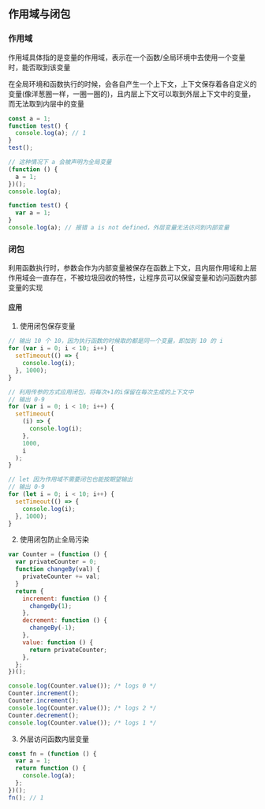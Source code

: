 ## 作用域与闭包

### 作用域

作用域具体指的是变量的作用域，表示在一个函数/全局环境中去使用一个变量时，能否取到该变量

在全局环境和函数执行的时候，会各自产生一个上下文，上下文保存着各自定义的变量(像洋葱圈一样，一圈一圈的)，且内层上下文可以取到外层上下文中的变量，而无法取到内层中的变量

```js
const a = 1;
function test() {
  console.log(a); // 1
}
test();
```

```js
// 这种情况下 a 会被声明为全局变量
(function () {
  a = 1;
})();
console.log(a);
```

```js
function test() {
  var a = 1;
}
console.log(a); // 报错 a is not defined，外层变量无法访问到内部变量
```

### 闭包

利用函数执行时，参数会作为内部变量被保存在函数上下文，且内层作用域和上层作用域会一直存在，不被垃圾回收的特性，让程序员可以保留变量和访问函数内部变量的实现

#### 应用

1. 使用闭包保存变量

```js
// 输出 10 个 10，因为执行函数的时候取的都是同一个变量，即加到 10 的 i
for (var i = 0; i < 10; i++) {
  setTimeout(() => {
    console.log(i);
  }, 1000);
}

// 利用传参的方式应用闭包，将每次+1的i保留在每次生成的上下文中
// 输出 0-9
for (var i = 0; i < 10; i++) {
  setTimeout(
    (i) => {
      console.log(i);
    },
    1000,
    i
  );
}

// let 因为作用域不需要闭包也能按期望输出
// 输出 0-9
for (let i = 0; i < 10; i++) {
  setTimeout(() => {
    console.log(i);
  }, 1000);
}
```

2. 使用闭包防止全局污染

```js
var Counter = (function () {
  var privateCounter = 0;
  function changeBy(val) {
    privateCounter += val;
  }
  return {
    increment: function () {
      changeBy(1);
    },
    decrement: function () {
      changeBy(-1);
    },
    value: function () {
      return privateCounter;
    },
  };
})();

console.log(Counter.value()); /* logs 0 */
Counter.increment();
Counter.increment();
console.log(Counter.value()); /* logs 2 */
Counter.decrement();
console.log(Counter.value()); /* logs 1 */
```

3. 外层访问函数内层变量

```js
const fn = (function () {
  var a = 1;
  return function () {
    console.log(a);
  };
})();
fn(); // 1
```
